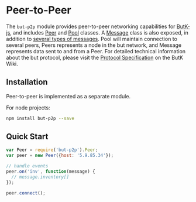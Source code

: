 # Peer-to-Peer
The `but-p2p` module provides peer-to-peer networking capabilities for [ButK-js](https://github.com/digicontributer/but-js), and includes [Peer](peer.md) and [Pool](pool.md) classes. A [Message](messages.md) class is also exposed, in addition to [several types of messages](messages.md). Pool will maintain connection to several peers, Peers represents a node in the but network, and Message represents data sent to and from a Peer. For detailed technical information about the but protocol, please visit the [Protocol Specification](https://en.bitcoin.it/wiki/Protocol_specification) on the ButK Wiki.

## Installation
Peer-to-peer is implemented as a separate module.

For node projects:

```bash
npm install but-p2p --save
```

## Quick Start

```javascript
var Peer = require('but-p2p').Peer;
var peer = new Peer({host: '5.9.85.34'});

// handle events
peer.on('inv', function(message) {
  // message.inventory[]
});

peer.connect();
```
